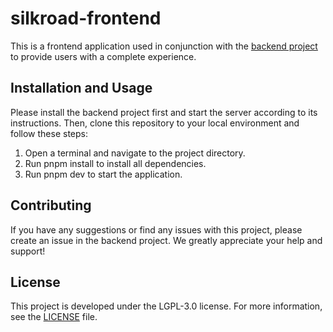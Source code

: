 # silkroad-frontend

This is a frontend application used in conjunction with the [backend project](https://github.com/ZDSJdeJT/silkroad-backend) to provide users with a complete experience.

## Installation and Usage

Please install the backend project first and start the server according to its instructions. Then, clone this repository to your local environment and follow these steps:

1. Open a terminal and navigate to the project directory.
2. Run pnpm install to install all dependencies.
3. Run pnpm dev to start the application.

## Contributing

If you have any suggestions or find any issues with this project, please create an issue in the backend project. We greatly appreciate your help and support!

## License

This project is developed under the LGPL-3.0 license. For more information, see the [LICENSE](https://github.com/ZDSJdeJT/silkroad-frontend/blob/main/LICENSE) file.
